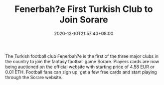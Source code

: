 ﻿---
title: "Fenerbah?e First Turkish Club to Join Sorare"
date: 2020-12-10T21:57:40+08:00
lastmod: 2020-12-10T16:45:40+08:00
draft: false
authors: ["Elroy"]
description: "The Turkish football club Fenerbah?e is the first of the three major clubs in the country to join the fantasy football game Sorare. Players cards are now being auctioned on the official website with starting price of 4.58 EUR or 0.01 ETH. Football fans can sign up, get a few free cards and start playing through the Sorare website."
featuredImage: "fenerbahce-first-turkish-club-to-join-sorare.png"
tags: ["Virtual World","Play to Earn"]
categories: ["news"]
news: ["Virtual World"]
weight: 
lightgallery: true
pinned: false
recommend: false
recommend1: false
---

The Turkish football club Fenerbah?e is the first of the three major clubs in the country to join the fantasy football game Sorare. Players cards are now being auctioned on the official website with starting price of 4.58 EUR or 0.01 ETH. Football fans can sign up, get a few free cards and start playing through the Sorare website.

<!--more-->

